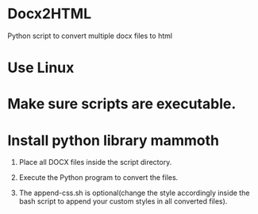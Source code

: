 # Docx2HTML
Python script to convert multiple docx files to html

# Use Linux
# Make sure scripts are executable.
# Install python library mammoth

1. Place all DOCX files inside the script directory.

2. Execute the Python program to convert the files.

3. The append-css.sh is optional(change the style accordingly inside the bash script to append your custom styles in all converted files).



